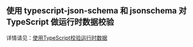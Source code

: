 ## 使用  typescript-json-schema 和 jsonschema 对 TypeScript 做运行时数据校验

详情请见：[使用TypeScript校验运行时数据](https://segmentfault.com/a/1190000040652111)

